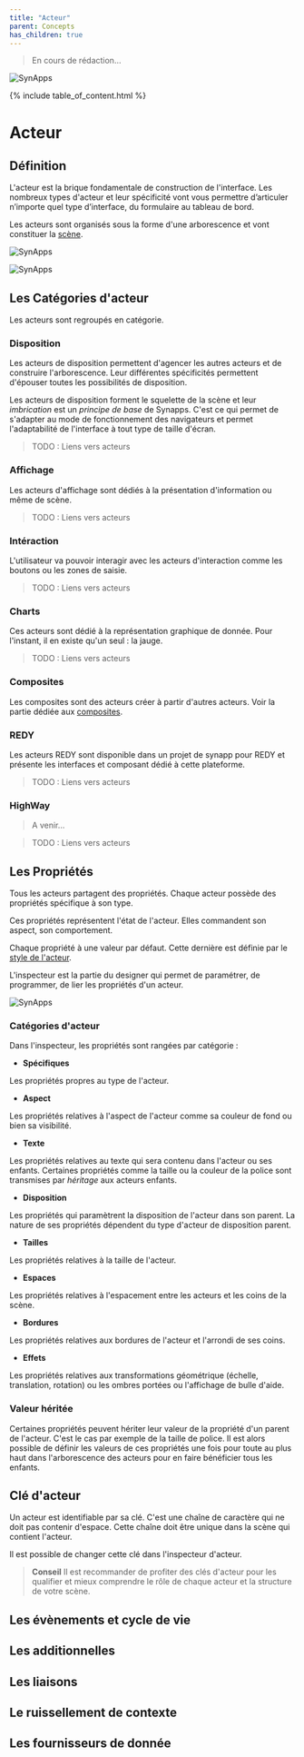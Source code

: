 ```yaml
---
title: "Acteur"
parent: Concepts
has_children: true
---
```


> En cours de rédaction...

![SynApps](../../assets/under-progress.gif)

{% include table_of_content.html %}

# Acteur

## Définition

L'acteur est la brique fondamentale de construction de l'interface. Les nombreux types d'acteur et leur spécificité vont vous permettre d’articuler n’importe quel type d’interface, du formulaire au tableau de bord.

Les acteurs sont organisés sous la forme d'une arborescence et vont constituer la [scène](../scene.md).

![SynApps](../../assets/concepts/actor/01.png)

![SynApps](../../assets/concepts/actor/02.png)


## Les Catégories d'acteur

Les acteurs sont regroupés en catégorie.

### Disposition

Les acteurs de disposition permettent d'agencer les autres acteurs et de construire l'arborescence.
Leur différentes spécificités permettent d'épouser toutes les possibilités de disposition.

Les acteurs de disposition forment le squelette de la scène et leur *imbrication* est un *principe de base* de Synapps. C'est ce qui permet de s'adapter au mode de fonctionnement des navigateurs et permet l'adaptabilité de l'interface à tout type de taille d'écran.

> TODO : Liens vers acteurs

### Affichage

Les acteurs d'affichage sont dédiés à la présentation d'information ou même de scène.

> TODO : Liens vers acteurs


### Intéraction

L'utilisateur va pouvoir interagir  avec les acteurs d'interaction comme les boutons ou les zones de saisie.

> TODO : Liens vers acteurs


### Charts

Ces acteurs sont dédié à la représentation graphique de donnée. Pour l'instant, il en existe qu'un seul : la jauge.

> TODO : Liens vers acteurs

### Composites

Les composites sont des acteurs créer à partir d'autres acteurs. Voir la partie dédiée aux [composites](./composite.md).

### REDY

Les acteurs REDY sont disponible dans un projet de synapp pour REDY et présente les interfaces et composant dédié à cette plateforme.

> TODO : Liens vers acteurs

### HighWay

> A venir...

> TODO : Liens vers acteurs

## Les Propriétés

Tous les acteurs partagent des propriétés. Chaque acteur possède des propriétés spécifique à son type.

Ces propriétés représentent l'état de l'acteur. Elles commandent son aspect, son comportement.

Chaque propriété à une valeur par défaut. Cette dernière est définie par le [style de l'acteur](../actor-style.md).

L'inspecteur est la partie du designer qui permet de paramétrer, de programmer, de lier les propriétés d'un acteur.

![SynApps](../../assets/concepts/actor/03.png)

### Catégories d'acteur

Dans l'inspecteur, les propriétés sont rangées par catégorie :

- **Spécifiques**

Les propriétés propres au type de l'acteur.

- **Aspect**

Les propriétés relatives à l'aspect de l'acteur comme sa couleur de fond ou bien sa visibilité.

- **Texte**

Les propriétés relatives au texte qui sera contenu dans l'acteur ou ses enfants. Certaines propriétés comme la taille ou la couleur de la police sont transmises par *héritage* aux acteurs enfants.

-  **Disposition**

Les propriétés qui paramètrent la disposition de l'acteur dans son parent. La nature de ses propriétés dépendent du type d'acteur de disposition parent.

- **Tailles**

Les propriétés relatives à la taille de l'acteur.

- **Espaces**

Les propriétés relatives à l'espacement entre les acteurs et les coins de la scène.

- **Bordures**

Les propriétés relatives aux bordures de l'acteur et l'arrondi de ses coins.

- **Effets**

Les propriétés relatives aux transformations géométrique (échelle, translation, rotation) ou les ombres portées ou l'affichage de bulle d'aide.

### Valeur héritée

Certaines propriétés peuvent hériter leur valeur de la propriété d'un parent de l'acteur. C'est le cas par exemple de la taille de police. Il est alors possible de définir les valeurs de ces propriétés une fois pour toute au plus haut dans l'arborescence des acteurs pour en faire bénéficier tous les enfants.

## Clé d'acteur

Un acteur est identifiable par sa clé. C'est une chaîne de caractère qui ne doit pas contenir d'espace. Cette chaîne doit être unique dans la scène qui contient l'acteur.

Il est possible de changer cette clé dans l'inspecteur d'acteur.

> **Conseil** Il est recommander de profiter des clés d'acteur pour les qualifier et mieux comprendre le rôle de chaque acteur et la structure de votre scène.

## Les évènements et cycle de vie

## Les additionnelles

## Les liaisons

## Le ruissellement de contexte

## Les fournisseurs de donnée
